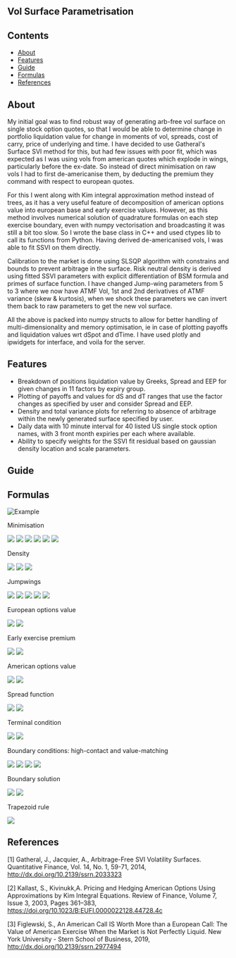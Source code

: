 ## Vol Surface Parametrisation

## Contents

- [About](#about)
- [Features](#features)
- [Guide](#guide)
- [Formulas](#formulas)
- [References](#references)

## About

My initial goal was to find robust way of generating arb-free vol surface on single stock option quotes, so that I would be able to determine change in portfolio liquidation value for change in moments of vol, spreads, cost of carry, price of underlying and time. I have decided to use Gatheral's Surface SVI method for this, but had few issues with poor fit, which was expected as I was using vols from american quotes which explode in wings, particularly before the ex-date. So instead of direct minimisation on raw vols I had to first de-americanise them, by deducting the premium they command with respect to european quotes.

For this I went along with Kim integral approximation method instead of trees, as it has a very useful feature of decomposition of american options value into european base and early exercise values. However, as this method involves numerical solution of quadrature formulas on each step exercise boundary, even with numpy vectorisation and broadcasting it was still a bit too slow. So I wrote the base class in C++ and used ctypes lib to call its functions from Python. Having derived de-americanised vols, I was able to fit SSVI on them directly.

Calibration to the market is done using SLSQP algorithm with constrains and bounds to prevent arbitrage in the surface. Risk neutral density is derived using fitted SSVI parameters with explicit differentiation of BSM formula and primes of surface function. I have changed Jump-wing parameters from 5 to 3 where we now have ATMF Vol, 1st and 2nd derivatives of ATMF variance (skew & kurtosis), when we shock these parameters we can invert them back to raw parameters to get the new vol surface.

All the above is packed into numpy structs to allow for better handling of multi-dimensionality and memory optimisation, ie in case of plotting payoffs and liquidation values wrt dSpot and dTime. I have used plotly and ipwidgets for interface, and voila for the server. 

## Features

- Breakdown of positions liquidation value by Greeks, Spread and EEP for given changes in 11 factors by expiry group.
- Plotting of payoffs and values for dS and dT ranges that use the factor changes as specified by user and consider Spread and EEP.
- Density and total variance plots for referring to absence of arbitrage within the newly generated surface specified by user.
- Daily data with 10 minute interval for 40 listed US single stock option names, with 3 front month expiries per each where available.
- Ability to specify weights for the SSVI fit residual based on gaussian density location and scale parameters.

## Guide



## Formulas

![Example](https://github.com/sle14/Vol-surface-parametrisation/blob/master/examples/1.PNG?raw=true)


Minimisation

<img src="https://render.githubusercontent.com/render/math?math=k = K/F_{T}">
<img src="https://render.githubusercontent.com/render/math?math=w(k) = \frac{\theta_{t}}{2}(1 %2B k\rho(\theta_{t})\phi(\theta_{t}) %2B \sqrt{(k\phi(\theta_{t}) %2B \rho(\theta_{t}))^2 %2B (1-\rho(\theta_{t})^2)})">
<img src="https://render.githubusercontent.com/render/math?math=\rho(\theta_{t}) = ae^{-b\theta_{t}} %2B c">
<img src="https://render.githubusercontent.com/render/math?math=\phi(\theta_{t}) = \eta/\theta_{t}^{\gamma}(1 %2B \theta_{t})^{1-\gamma}">
<img src="https://render.githubusercontent.com/render/math?math=\sigma_{ssvi} = \sqrt{w(k)/t}">
<img src="https://render.githubusercontent.com/render/math?math=\epsilon = (\sigma_{ssvi} - \sigma_{quotes})^2">

Density

<img src="https://render.githubusercontent.com/render/math?math=g(k) = (1-\frac{kw'(k)}{2w(k)})^2-\frac{w'(k)^2}{4}(\frac{1}{w(k)} %2B \frac{1}{4}) %2B \frac{w''(k)}{2}">
<img src="https://render.githubusercontent.com/render/math?math=p(k) = \frac{g(k)}{\sqrt{2\pi w(k)}}e^{-\frac{d_{-}(k)}{2}^2}">
<img src="https://render.githubusercontent.com/render/math?math=d_{-}(k) = -\frac{k}{\sqrt{w}}\frac{\sqrt{w}}{2}">

Jumpwings

<img src="https://render.githubusercontent.com/render/math?math=v_{t} = \frac{\theta_{t}}{t}">
<img src="https://render.githubusercontent.com/render/math?math=\psi_{t} = \frac{1}{2}\rho(\theta_{t}) \phi(\theta_{t}) \sqrt{\theta}">
<img src="https://render.githubusercontent.com/render/math?math=p_{t} = \frac{1}{2}\sqrt{\theta_{t}}\phi(\theta_{t})(1-\rho)">
<img src="https://render.githubusercontent.com/render/math?math=c_{t} = \frac{1}{2}\sqrt{\theta_{t}}\phi(\theta_{t})(1 %2B \rho)">
<img src="https://render.githubusercontent.com/render/math?math=\widetilde{v_{t}} = \frac{\theta_{t}}{t}(1-\rho(\theta_{t})^2)">

European options value

<img src="https://render.githubusercontent.com/render/math?math=c(S,T) = Se^{-qT}N(d1(S,K,T))-Ke^{-rT}N(d2(S,K,T))">
<img src="https://render.githubusercontent.com/render/math?math=p(S,T) = Ke^{-rT}N(-d2(S,K,T))-Se^{-qT}N(-d1(S,K,T))">

Early exercise premium

<img src="https://render.githubusercontent.com/render/math?math=EEP_{Call}(S,T) = \int_{0}^{T} [qB_{t}e^{-q(T-t)}N(d1(S,B_{t},T-t))-rKe^{-r(T-t)}N(d2(S,B_{t},T-t))] dt">
<img src="https://render.githubusercontent.com/render/math?math=EEP_{Put}(S,T) = \int_{0}^{T} [rKe^{-r(T-t)}N(-d2(S,B_{t},T-t))-qB_{t}e^{-q(T-t)}N(-d1(S,B_{t},T-t))] dt">

American options value

<img src="https://render.githubusercontent.com/render/math?math=C(S,T) = c(S,T) %2B EEP_{Call}(S,T)">
<img src="https://render.githubusercontent.com/render/math?math=P(S,T) = p(S,T) %2B EEP_{Put}(S,T)">

Spread function

<img src="https://render.githubusercontent.com/render/math?math=H_{Call}(S) = H_{0} %2B H_{1}max(S-K_{h},0)">
<img src="https://render.githubusercontent.com/render/math?math=H_{Put}(S) = H_{0} %2B H_{1}max(K_{h}-S,0)">

Terminal condition

<img src="https://render.githubusercontent.com/render/math?math=B_{T,Call} = Kmax(1,\frac{r}{q})">
<img src="https://render.githubusercontent.com/render/math?math=B_{T,Put} = Kmin(1,\frac{r}{q})">

Boundary conditions: high-contact and value-matching

<img src="https://render.githubusercontent.com/render/math?math=\lim_{S\rightarrow B_{t}} \frac{\partial P(S,K,t)}{\partial S} = -1">
<img src="https://render.githubusercontent.com/render/math?math=\lim_{S\rightarrow B_{t}} \frac{\partial C(S,K,t)}{\partial S} = 1">

<img src="https://render.githubusercontent.com/render/math?math=\lim_{S\rightarrow B_{t}} P(S,K,t) = K - B_{t}">
<img src="https://render.githubusercontent.com/render/math?math=\lim_{S\rightarrow B_{t}} C(S,K,t) = B_{t} - K">

Boundary solution

<img src="https://render.githubusercontent.com/render/math?math=B_{t} - K = c(B_{t},T-t) %2B EEP_{Call}(B_{t},T-t) - H(B_{t})">
<img src="https://render.githubusercontent.com/render/math?math=K - B_{t} = p(B_{t},T-t) %2B EEP_{Put}(B_{t},T-t) - H(B_{t})">

Trapezoid rule

<img src="https://render.githubusercontent.com/render/math?math=\int_{a}^{b}f(x)dx \approx \Delta x[\frac{(f(x_{a}) %2B f(x_{b}))}{2} %2B \sum_{n=1}^{N-1}f(x_{n})]">

## References
[1] Gatheral, J., Jacquier, A., Arbitrage-Free SVI Volatility Surfaces. Quantitative Finance, Vol. 14, No. 1, 59-71, 2014, http://dx.doi.org/10.2139/ssrn.2033323

[2] Kallast, S., Kivinukk,A. Pricing and Hedging American Options Using Approximations by Kim Integral Equations. Review of Finance, Volume 7, Issue 3, 2003, Pages 361–383, https://doi.org/10.1023/B:EUFI.0000022128.44728.4c

[3] Figlewski, S., An American Call IS Worth More than a European Call: The Value of American Exercise When the Market is Not Perfectly Liquid. New York University - Stern School of Business, 2019, http://dx.doi.org/10.2139/ssrn.2977494
